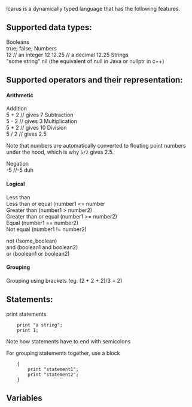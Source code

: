 Icarus is a dynamically typed language that has the following features.

## Supported data types:<br>
Booleans <br>
        true;
        false;
Numbers <br>
        12    // an integer 12
        12.25 // a decimal 12.25
Strings <br>
        "some string"
nil (the equivalent of null in Java or nullptr in c++)<br>

## Supported operators and their representation:<br>
#### Arithmetic <br>
Addition <br>
        5 + 2 // gives 7
Subtraction <br>
        5 - 2 // gives 3
Multiplication <br>
        5 * 2 // gives 10
Division<br>
        5 / 2 // gives 2.5

Note that numbers are automatically converted to floating point numbers under the hood, which is why <code>5/2</code> gives 2.5.

Negation<br>
        -5 //-5 duh

#### Logical <br>
Less than<br>
Less than or equal (number1 <= number<br>
Greater than (number1 > number2)<br>
Greater than or equal (number1 >= number2)<br>
Equal (number1 == number2)<br>
Not equal (number1 != number2) <br>

not (!some_boolean) <br>
and (boolean1 and boolean2) <br>
or (boolean1 or boolean2) <br>

#### Grouping <br>
Grouping using brackets (eg. (2 + 2 + 2)/3 = 2)


## Statements:<br>
print statements<br>

        print "a string";
        print 1;

Note how statements have to end with semicolons

For grouping statements together, use a block

        {
            print "statement1";
            print "statement2";
        }

## Variables

